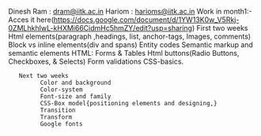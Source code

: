Dinesh Ram  : dram@iitk.ac.in
Hariom    : harioms@iitk.ac.in 
Work in month1:- Acces it here(https://docs.google.com/document/d/1YW13K0w_V5Rkj-0ZMLhkhIwL-kHXMi66CidmHc5hmZY/edit?usp=sharing)
       First two weeks
             Html elements(paragraph ,headings, list, anchor-tags, Images, comments)
             Block vs inline elements(div and spans)
             Entity  codes
             Semantic markup and semantic elements
             HTML: Forms & Tables
             Html buttons(Radio Buttons, Checkboxes, & Selects)
             Form validations
             CSS-basics.
             
       Next two weeks
             Color and background
             Color-system
             Font-size and family
             CSS-Box model{positioning elements and designing,}
             Transition
             Transform
             Google fonts
